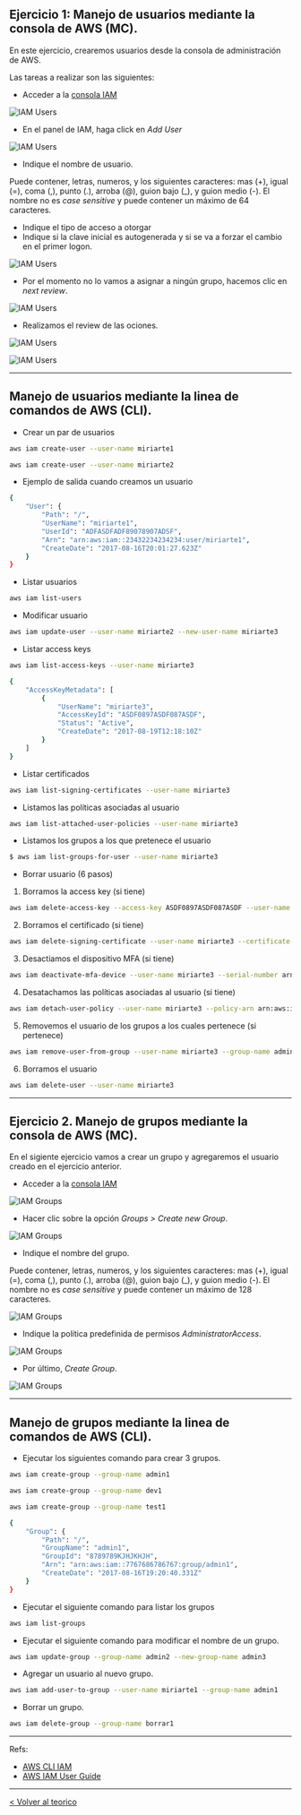 ## Ejercicio 1: Manejo de usuarios mediante la consola de AWS (MC).

En este ejercicio, crearemos usuarios desde la consola de administración de AWS. 

Las tareas a realizar son las siguientes:

* Acceder a la [consola IAM](https://console.aws.amazon.com/iam/)

![IAM Users](../images/IAM_access.png)

* En el panel de IAM, haga click en *Add User*

![IAM Users](../images/IAM_user1.PNG)

* Indique el nombre de usuario.

Puede contener, letras, numeros, y los siguientes caracteres: mas (+), igual (=), coma (,), punto (.), arroba (@), guion bajo (_), y guion medio (-). El nombre no es _case sensitive_ y puede contener un máximo de 64 caracteres.

* Indique el tipo de acceso a otorgar
* Indique si la clave inicial es autogenerada y si se va a forzar el cambio en el primer logon.

![IAM Users](../images/IAM_user3.PNG)

* Por el momento no lo vamos a asignar a ningún grupo, hacemos clic en _next review_.

![IAM Users](../images/IAM_user4.PNG)

* Realizamos el review de las ociones.

![IAM Users](../images/IAM_user5.PNG)

![IAM Users](../images/IAM_user6.PNG)


---
## Manejo de usuarios mediante la linea de comandos de AWS (CLI).

* Crear un par de usuarios

```bash
aws iam create-user --user-name miriarte1

aws iam create-user --user-name miriarte2
```

* Ejemplo de salida cuando creamos un usuario

```bash
{
    "User": {
        "Path": "/",
        "UserName": "miriarte1",
        "UserId": "ADFASDFADF89078907ADSF",
        "Arn": "arn:aws:iam::23432234234234:user/miriarte1",
        "CreateDate": "2017-08-16T20:01:27.623Z"
    }
}
```

* Listar usuarios

```bash
aws iam list-users
```

* Modificar usuario

```bash
aws iam update-user --user-name miriarte2 --new-user-name miriarte3
```

* Listar access keys

```bash
aws iam list-access-keys --user-name miriarte3
```

```bash
{
    "AccessKeyMetadata": [
        {
            "UserName": "miriarte3",
            "AccessKeyId": "ASDF0897ASDF087ASDF",
            "Status": "Active",
            "CreateDate": "2017-08-19T12:18:10Z"
        }
    ]
}
```

* Listar certificados

```bash
aws iam list-signing-certificates --user-name miriarte3
```

* Listamos las políticas asociadas al usuario

```bash
aws iam list-attached-user-policies --user-name miriarte3
```

* Listamos los grupos a los que pretenece el usuario

```bash
$ aws iam list-groups-for-user --user-name miriarte3
```




* Borrar usuario (6 pasos)

1. Borramos la access key (si tiene)

```bash
aws iam delete-access-key --access-key ASDF0897ASDF087ASDF --user-name miriarte3
```

2. Borramos el certificado (si tiene)

```bash
aws iam delete-signing-certificate --user-name miriarte3 --certificate-id ADSFASDF987AD8S9F79ASDF
```

3. Desactiamos el dispositivo MFA (si tiene)

```bash
aws iam deactivate-mfa-device --user-name miriarte3 --serial-number arn:aws:iam::210987654321:mfa/BobsMFADevice
```

4. Desatachamos las políticas asociadas al usuario (si tiene)

```bash
aws iam detach-user-policy --user-name miriarte3 --policy-arn arn:aws:iam::123456789012:policy/PoliticaTest
```

5. Removemos el usuario de los grupos a los cuales pertenece (si pertenece)

```bash
aws iam remove-user-from-group --user-name miriarte3 --group-name admin
```

6. Borramos el usuario

```bash
aws iam delete-user --user-name miriarte3
```

---

## Ejercicio 2. Manejo de grupos mediante la consola de AWS (MC).

En el sigiente ejercicio vamos a crear un grupo y agregaremos el usuario creado en el ejercicio anterior.


* Acceder a la [consola IAM](https://console.aws.amazon.com/iam/)

![IAM Groups](../images/IAM_access.png)

* Hacer clic sobre la opción _Groups > Create new Group_.

![IAM Groups](../images/IAM_groups2.png)


* Indique el nombre del grupo.

Puede contener, letras, numeros, y los siguientes caracteres: mas (+), igual (=), coma (,), punto (.), arroba (@), guion bajo (\_), y guion medio (-). El nombre no es _case sensitive_ y puede contener un máximo de 128 caracteres. 

![IAM Groups](../images/IAM_groups3.png)


* Indique la política predefinida de permisos _AdministratorAccess_.

![IAM Groups](../images/IAM_groups4.png)


* Por último, _Create Group_.

![IAM Groups](../images/IAM_groups5.png)


---
## Manejo de grupos mediante la linea de comandos de AWS (CLI).

* Ejecutar los siguientes comando para crear 3 grupos.

```bash
aws iam create-group --group-name admin1

aws iam create-group --group-name dev1

aws iam create-group --group-name test1

```

```bash
{
    "Group": {
        "Path": "/",
        "GroupName": "admin1",
        "GroupId": "8789789KJHJKHJH",
        "Arn": "arn:aws:iam::7767686786767:group/admin1",
        "CreateDate": "2017-08-16T19:20:40.331Z"
    }
}
```

* Ejecutar el siguiente comando para listar los grupos

```bash
aws iam list-groups
```

* Ejecutar el siguiente comando para modificar el nombre de un grupo.

```bash
aws iam update-group --group-name admin2 --new-group-name admin3
```

* Agregar un usuario al nuevo grupo.

```bash
aws iam add-user-to-group --user-name miriarte1 --group-name admin1
```

* Borrar un grupo.

```bash
aws iam delete-group --group-name borrar1
```

---
Refs:

- [AWS CLI IAM](http://docs.aws.amazon.com/cli/latest/reference/iam/)
- [AWS IAM User Guide](http://docs.aws.amazon.com/IAM/latest/UserGuide/iam-ug.pdf)

---
[< Volver al teorico](https://github.com/conapps/conapps-iot/blob/master/AWS%20Cloud/IAM/AWS_IAM_Parte_1.md)